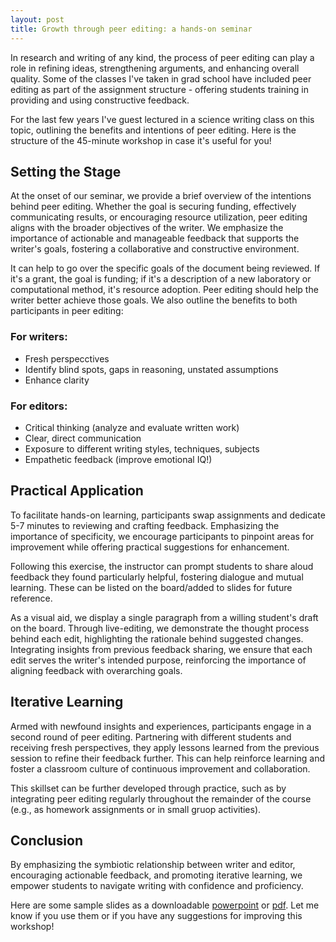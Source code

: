 ```yaml
---
layout: post
title: Growth through peer editing: a hands-on seminar  
---
```


In research and writing of any kind, the process of peer editing can play a role in refining ideas, strengthening arguments, and enhancing overall quality. Some of the classes I've taken in grad school have included peer editing as part of the assignment structure - offering students training in providing and using constructive feedback. 

For the last few years I've guest lectured in a science writing class on this topic, outlining the benefits and intentions of peer editing. Here is the structure of the 45-minute workshop in case it's useful for you! 


## Setting the Stage

At the onset of our seminar, we provide a brief overview of the intentions behind peer editing. Whether the goal is securing funding, effectively communicating results, or encouraging resource utilization, peer editing aligns with the broader objectives of the writer. We emphasize the importance of actionable and manageable feedback that supports the writer's goals, fostering a collaborative and constructive environment.

It can help to go over the specific goals of the document being reviewed. If it's a grant, the goal is funding; if it's a description of a new laboratory or computational method, it's resource adoption. Peer editing should help the writer better achieve those goals. We also outline the benefits to both participants in peer editing: 


### For writers: 

- Fresh perspecctives 
- Identify blind spots, gaps in reasoning, unstated assumptions 
- Enhance clarity 


### For editors:

- Critical thinking (analyze and evaluate written work) 
- Clear, direct communication 
- Exposure to different writing styles, techniques, subjects
- Empathetic feedback (improve emotional IQ!) 


## Practical Application

To facilitate hands-on learning, participants swap assignments and dedicate 5-7 minutes to reviewing and crafting feedback. Emphasizing the importance of specificity, we encourage participants to pinpoint areas for improvement while offering practical suggestions for enhancement. 

Following this exercise, the instructor can prompt students to share aloud feedback they found particularly helpful, fostering dialogue and mutual learning. These can be listed on the board/added to slides for future reference. 

As a visual aid, we display a single paragraph from a willing student's draft on the board. Through live-editing, we demonstrate the thought process behind each edit, highlighting the rationale behind suggested changes. Integrating insights from previous feedback sharing, we ensure that each edit serves the writer's intended purpose, reinforcing the importance of aligning feedback with overarching goals.


## Iterative Learning

Armed with newfound insights and experiences, participants engage in a second round of peer editing. Partnering with different students and receiving fresh perspectives, they apply lessons learned from the previous session to refine their feedback further. This can help reinforce learning and foster a classroom culture of continuous improvement and collaboration. 

This skillset can be further developed through practice, such as by integrating peer editing regularly throughout the remainder of the course (e.g., as homework assignments or in small gruop activities). 


## Conclusion

By emphasizing the symbiotic relationship between writer and editor, encouraging actionable feedback, and promoting iterative learning, we empower students to navigate writing with confidence and proficiency. 

Here are some sample slides as a downloadable [powerpoint](https://docs.google.com/presentation/d/1Og54y178vr-bg6raLlvo6mXuqsfsd8zI/edit?usp=sharing&ouid=114270328531294918809&rtpof=true&sd=true) or [pdf](https://drive.google.com/uc?id=18hdNhPUuOzPyqqcBRgz_nolkuNNrOXEf&export=download). Let me know if you use them or if you have any suggestions for improving this workshop! 


